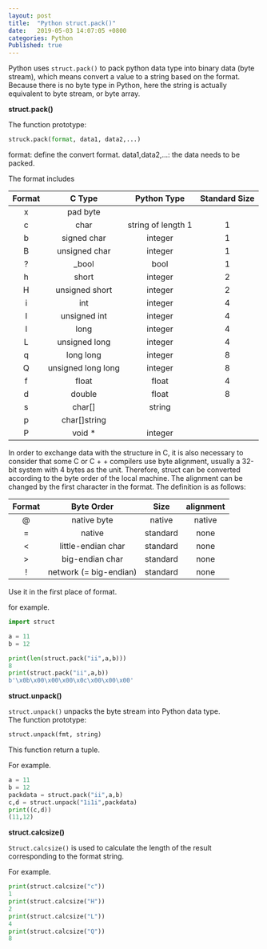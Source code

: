 ```yaml
---
layout: post
title:  "Python struct.pack()"
date:   2019-05-03 14:07:05 +0800
categories: Python
Published: true
---
```

Python uses `struct.pack()` to pack python data type into binary data (byte stream), which means convert a value to a string based on the format. Because there is no byte type in Python, here the string is actually equivalent to byte stream, or byte array.

**struct.pack()**

The function prototype:
```python
struck.pack(format, data1, data2,...)
```

format: define the convert format.
data1,data2,...: the data needs to be packed.

The format includes


**Format**|**C Type**|**Python Type**|**Standard Size**|
:---:|:--:|:---:|:---:|
x|pad byte|||
c|char|string of length 1|1
b|signed char|integer|1
B|unsigned char|integer|1
?|_bool|bool|1
h|short|integer|2
H|unsigned short|integer|2
i|int|integer|4
I|unsigned int|integer|4
l|long|integer|4
L|unsigned long|integer|4
q|long long|integer|8
Q|unsigned long long|integer|8
f|float|float|4
d|double|float|8
s|char[]|string||
p|char[]string||
P|void *|integer|

In order to exchange data with the structure in C, it is also necessary to consider that some C or C + + compilers use byte alignment, usually a 32-bit system with 4 bytes as the unit. Therefore, struct can be converted according to the byte order of the local machine. The alignment can be changed by the first character in the format. The definition is as follows:

**Format**|**Byte Order**|**Size**|**alignment**|
:---:|:--:|:---:|:---:|
@|native byte|native|native|
=|native|standard|none
<|little-endian char|standard|none
>|big-endian char|standard|none
!|network (= big-endian)|standard|none

Use it in the first place of format.

for example.
```python
import struct

a = 11
b = 12

print(len(struct.pack("ii",a,b)))
8
print(struct.pack("ii",a,b))
b'\x0b\x00\x00\x00\x0c\x00\x00\x00'
```

**struct.unpack()**

`struct.unpack()` unpacks the byte stream into Python data type.<br>
The function prototype:
```python
struct.unpack(fmt, string)
```
This function return a tuple.

For example.
```python
a = 11
b = 12
packdata = struct.pack("ii",a,b)
c,d = struct.unpack("1i1i",packdata)
print((c,d))
(11,12)
```

**struct.calcsize()**

`Struct.calcsize()` is used to calculate the length of the result corresponding to the format string.

For example.<br>
```python
print(struct.calcsize("c"))
1
print(struct.calcsize("H"))
2
print(struct.calcsize("L"))
4
print(struct.calcsize("Q"))
8
```
